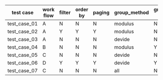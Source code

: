 | test case | work flow | filter | order by | paging | group_method | group_int list |
| ------ | ------ | ------ | ------ | ------ | ------ | ------ |
| test_case_01 | A | N | N | N | modulus | N |
| test_case_02 | A | Y | Y | Y | modulus | N |
| test_case_03 | A | N | N | N | devide | N |
| test_case_04 | B | N | N | N | modulus | Y |
| test_case_05 | C | N | N | N | devide | N |
| test_case_06 | D | Y | Y | Y | devide | Y |
| test_case_07 | C | N | N | N | all | N |